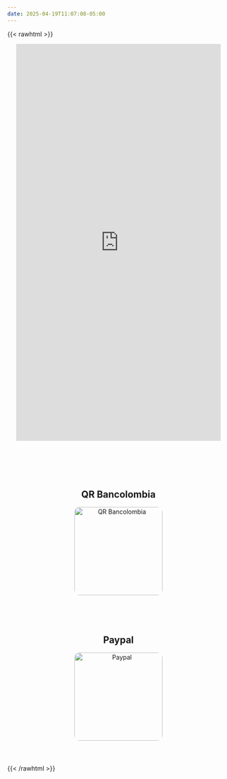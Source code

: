 ```yaml
---
date: 2025-04-19T11:07:08-05:00
---
```


{{< rawhtml >}}
<div style="display: flex; justify-content: center; align-items: center; gap: 80px; flex-wrap: wrap-reverse; margin: 0 20px 20px 20px;">
  <!-- Columna izquierda: QR y Paypal -->
  <div style="display: flex; flex-direction: column; gap: 60px; min-width: 220px; align-items: center;">
    <div style="text-align: center;">
      <h2 style="margin-bottom: 16px;">QR Bancolombia</h2>
      <img style="width: 200px; border-radius: 12px;" src="/images/bcqr.png" alt="QR Bancolombia">
    </div>
    <div style="text-align: center;">
      <h2 style="margin-bottom: 16px;">Paypal</h2>
      <a href="https://www.paypal.com/ncp/payment/HRXDN58Q5JLRN" target="_blank">
        <img style="width: 200px; border-radius: 12px;" src="/images/paypal.png" alt="Paypal">
      </a>
    </div>
  </div>
  <!-- Columna derecha: Donorbox -->
  <div style="min-width: 250px; max-width: 500px; flex: 1;">
    <script src="https://donorbox.org/widget.js" paypalExpress="true"></script>
    <iframe src="https://donorbox.org/embed/donaciones-92?amount=30" name="donorbox" allowpaymentrequest="allowpaymentrequest" seamless="seamless" frameborder="0" scrolling="no" height="900px" width="100%" style="max-width: 500px; min-width: 250px; max-height:none!important" allow="payment"></iframe>
  </div>
</div>
<br><br>
{{< /rawhtml >}}

